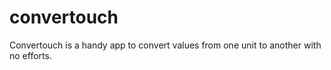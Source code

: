 # convertouch

Convertouch is a handy app to convert values from one unit to another with no efforts.
